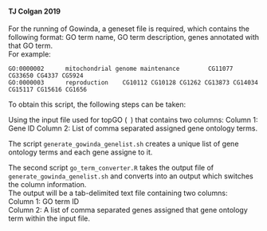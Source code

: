 #### TJ Colgan 2019

For the running of Gowinda, a geneset file is required, which contains the following format:
GO term name, GO term description, genes annotated with that GO term.  
For example:
```
GO:0000002      mitochondrial genome maintenance        CG11077 CG33650 CG4337 CG5924
GO:0000003      reproduction    CG10112 CG10128 CG1262 CG13873 CG14034 CG15117 CG15616 CG1656
```
To obtain this script, the following steps can be taken:  

Using the input file used for topGO (``` ```) that contains two columns:
Column 1: Gene ID
Column 2: List of comma separated assigned gene ontology terms.  

The script ```generate_gowinda_genelist.sh``` creates a unique list of gene ontology terms and each gene assigne to it.

The second script ```go_term_converter.R``` takes the output file of ```generate_gowinda_genelist.sh``` and converts into an output which switches the column information.  
The output will be a tab-delimited text file containing two columns:  
Column 1: GO term ID  
Column 2: A list of comma separated genes assigned that gene ontology term within the input file.  

